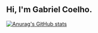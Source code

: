 ## Hi, I'm Gabriel Coelho.
[![Anurag's GitHub stats](https://github-readme-stats.vercel.app/api?username=gbrlcoelho)](https://github.com/anuraghazra/github-readme-stats)
<div align="center">
  <a href="https://github.com/gbrlcoelho">
<!--   <img height="180em" src= "[![Anurag's GitHub stats](https://github-readme-stats.vercel.app/api?username=gbrlcoelho&show_icons=true&theme=dark)](https://github.com/anuraghazra/github-readme-stats)" />

  <img height="180em" src="[![Top Langs](https://github-readme-stats.vercel.app/api/top-langs/?username=gbrlcoelho)](https://github.com/gbrlcoelho/github-readme-stats)"/> -->
</div>
<div style="display: inline_block" align="center"><br>
  <img align="center" alt="Gabriel-Js" height="30" width="40" src="https://raw.githubusercontent.com/devicons/devicon/master/icons/javascript/javascript-plain.svg"> 
  <img align="center" alt="Gabriel-Js" height="30" width="40" src="https://raw.githubusercontent.com/devicons/devicon/master/icons/nodejs/nodejs-plain.svg">
  <img align="center" alt="Gabriel-Ts" height="30" width="40" src="https://raw.githubusercontent.com/devicons/devicon/master/icons/typescript/typescript-plain.svg">
  <img align="center" alt="Gabriel-React" height="30" width="40" src="https://raw.githubusercontent.com/devicons/devicon/master/icons/react/react-original.svg">
  <img align="center" alt="Gabriel-HTML" height="30" width="40" src="https://raw.githubusercontent.com/devicons/devicon/master/icons/html5/html5-original.svg">
  <img align="center" alt="Gabriel-CSS" height="30" width="40" src="https://raw.githubusercontent.com/devicons/devicon/master/icons/css3/css3-original.svg">
</div>
   
 ## 
   
<div align="center">
  <a href = "mailto:coelhogabriel67@gmail.com"><img src="https://img.shields.io/badge/-Gmail-%23333?style=for-the-badge&logo=gmail&logoColor=white" target="_blank"></a>
  <a href="https://www.linkedin.com/in/gabriel-coelho-da-silva-cano-9088231ab/" target="_blank"><img src="https://img.shields.io/badge/-LinkedIn-%230077B5?style=for-the-badge&logo=linkedin&logoColor=white" target="_blank"></a>    
   
   
   ![snake gif](https://github.com/gbrlcoelho/gbrlcoelho/blob/output/github-contribution-grid-snake.svg)
</div>
